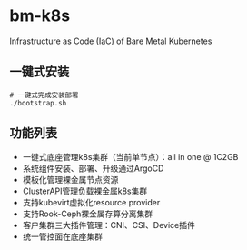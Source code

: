 # bm-k8s
Infrastructure as Code (IaC) of Bare Metal Kubernetes


## 一键式安装
```shell script
# 一键式完成安装部署
./bootstrap.sh
```

## 功能列表

* 一键式底座管理k8s集群（当前单节点）：all in one @ 1C2GB
* 系统组件安装、部署、升级通过ArgoCD
* 模板化管理裸金属节点资源
* ClusterAPI管理负载裸金属k8s集群
* 支持kubevirt虚拟化resource provider
* 支持Rook-Ceph裸金属存算分离集群
* 客户集群三大插件管理：CNI、CSI、Device插件
* 统一管控面在底座集群

 